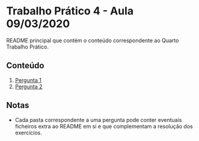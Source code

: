 # Trabalho Prático 4 - Aula 09/03/2020

README principal que contém o conteúdo correspondente ao Quarto Trabalho Prático.

## Conteúdo

1. [Pergunta 1](../P1)
2. [Pergunta 2](../P2)

<p>

## Notas

- Cada pasta correspondente a uma pergunta pode conter eventuais ficheiros extra ao README em si e que complementam a resolução dos exercícios.
